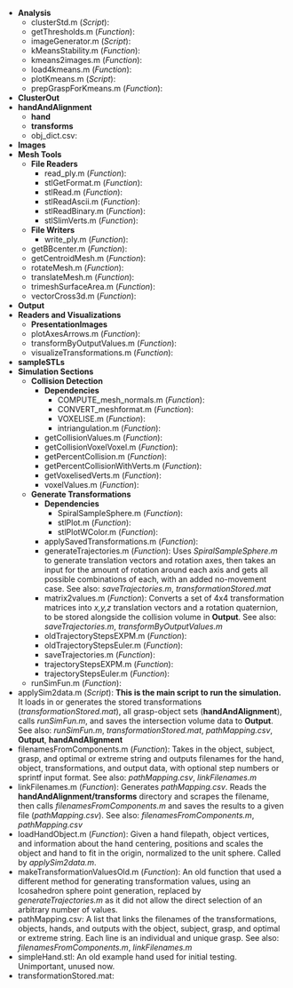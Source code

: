 * **Analysis**
  * clusterStd.m (*Script*): 
  * getThresholds.m (*Function*): 
  * imageGenerator.m (*Script*): 
  * kMeansStability.m (*Function*): 
  * kmeans2images.m (*Function*): 
  * load4kmeans.m (*Function*): 
  * plotKmeans.m (*Script*): 
  * prepGraspForKmeans.m (*Function*): 
* **ClusterOut**
* **handAndAlignment**
  * **hand**
  * **transforms**
  * obj_dict.csv: 
* ****Images****
* **Mesh Tools**
  * **File Readers**
    * read_ply.m (*Function*): 
    * stlGetFormat.m (*Function*): 
    * stlRead.m (*Function*): 
    * stlReadAscii.m (*Function*): 
    * stlReadBinary.m (*Function*): 
    * stlSlimVerts.m (*Function*): 
  * **File Writers**
    * write_ply.m (*Function*): 
  * getBBcenter.m (*Function*): 
  * getCentroidMesh.m (*Function*): 
  * rotateMesh.m (*Function*): 
  * translateMesh.m (*Function*): 
  * trimeshSurfaceArea.m (*Function*): 
  * vectorCross3d.m (*Function*): 
* **Output**
* **Readers and Visualizations**
  * **PresentationImages**
  * plotAxesArrows.m (*Function*): 
  * transformByOutputValues.m (*Function*): 
  * visualizeTransformations.m (*Function*): 
* **sampleSTLs**
* **Simulation Sections**
  * **Collision Detection**
     * **Dependencies**
        * COMPUTE_mesh_normals.m (*Function*): 
        * CONVERT_meshformat.m (*Function*): 
        * VOXELISE.m (*Function*): 
        * intriangulation.m (*Function*): 
     * getCollisionValues.m (*Function*): 
     * getCollisionVoxelVoxel.m (*Function*): 
     * getPercentCollision.m (*Function*): 
     * getPercentCollisionWithVerts.m (*Function*): 
     * getVoxelisedVerts.m (*Function*): 
     * voxelValues.m (*Function*): 
  * **Generate Transformations**
    * **Dependencies**
      * SpiralSampleSphere.m (*Function*): 
      * stlPlot.m (*Function*): 
      * stlPlotWColor.m (*Function*): 
    * applySavedTransformations.m (*Function*): 
    * generateTrajectories.m (*Function*): Uses *SpiralSampleSphere.m* to generate translation vectors and rotation axes, then takes an input for the amount of rotation around each axis and gets all possible combinations of each, with an added no-movement case. See also: *saveTrajectories.m*, *transformationStored.mat*
    * matrix2values.m (*Function*): Converts a set of 4x4 transformation matrices into *x,y,z* translation vectors and a rotation quaternion, to be stored alongside the collision volume in **Output**. See also: *saveTrajectories.m*, *transformByOutputValues.m*
    * oldTrajectoryStepsEXPM.m (*Function*): 
    * oldTrajectoryStepsEuler.m (*Function*): 
    * saveTrajectories.m (*Function*): 
    * trajectoryStepsEXPM.m (*Function*): 
    * trajectoryStepsEuler.m (*Function*): 
  * runSimFun.m (*Function*): 
* applySim2data.m (*Script*): **This is the main script to run the simulation.** It loads in or generates the stored transformations (*transformationStored.mat*), all grasp-object sets (**handAndAlignment**), calls *runSimFun.m*, and saves the intersection volume data to **Output**. See also: *runSimFun.m*, *transformationStored.mat*, *pathMapping.csv*, **Output**, **handAndAlignment**
* filenamesFromComponents.m (*Function*): Takes in the object, subject, grasp, and optimal or extreme string and outputs filenames for the hand, object, transformations, and output data, with optional step numbers or sprintf input format. See also: *pathMapping.csv*, *linkFilenames.m*
* linkFilenames.m (*Function*): Generates *pathMapping.csv*. Reads the **handAndAlignment/transforms** directory and scrapes the filename, then calls *filenamesFromComponents.m* and saves the results to a given file (*pathMapping.csv*). See also: *filenamesFromComponents.m*, *pathMapping.csv*
* loadHandObject.m (*Function*): Given a hand filepath, object vertices, and information about the hand centering, positions and scales the object and hand to fit in the origin, normalized to the unit sphere. Called by *applySim2data.m*.
* makeTransformationValuesOld.m (*Function*): An old function that used a different method for generating transformation values, using an Icosahedron sphere point generation, replaced by *generateTrajectories.m* as it did not allow the direct selection of an arbitrary number of values.
* pathMapping.csv: A list that links the filenames of the transformations, objects, hands, and outputs with the object, subject, grasp, and optimal or extreme string. Each line is an individual and unique grasp. See also: *filenamesFromComponents.m*, *linkFilenames.m*
* simpleHand.stl: An old example hand used for initial testing. Unimportant, unused now.
* transformationStored.mat: 